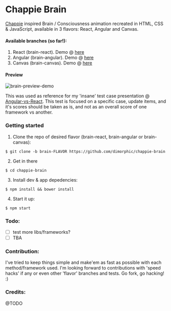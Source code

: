 # Chappie Brain
[Chappie](http://www.imdb.com/title/tt1823672) inspired Brain / Consciousness animation recreated in HTML, CSS & JavaScript, available in 3 flavors: React, Angular and Canvas.

#### Available branches (so far!):

1. React (brain-react). Demo @ [here](https://dimorphic.github.io/chappie-brain/react/)
2. Angular (brain-angular). Demo @ [here](https://dimorphic.github.io/chappie-brain/angular/)
3. Canvas (brain-canvas). Demo @ [here](https://dimorphic.github.io/chappie-brain/canvas/)

#### Preview

![brain-preview-demo](http://i.imgur.com/U0zdZkh.jpg)

This was used as reference for my 'insane' test case presentation @ [Angular-vs-React](http://bit.ly/angular-vs-react).
This test is focused on a specific case, update items, and it's scores should be taken as is, and not as an overall score of one framework vs another.

### Getting started

1. Clone the repo of desired flavor (brain-react, brain-angular or brain-canvas):
  
  `$ git clone -b brain-FLAVOR https://github.com/dimorphic/chappie-brain`

2. Get in there

  `$ cd chappie-brain`
  
3. Install dev & app depedencies:

  `$ npm install && bower install`
  
4. Start it up:

  `$ npm start`

### Todo:

- [ ] test more libs/frameworks?
- [ ] TBA

### Contribution:

I've tried to keep things simple and make'em as fast as possible with each method/framework used.
I'm looking forward to contributions with 'speed hacks' if any or even other 'flavor' branches and tests. Go fork, go hacking! :)

### Credits:

@TODO
